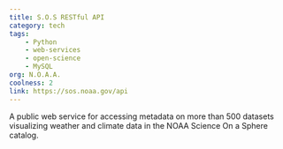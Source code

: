 ```yaml
---
title: S.O.S RESTful API
category: tech
tags:
    - Python
    - web-services
    - open-science
    - MySQL
org: N.O.A.A.
coolness: 2
link: https://sos.noaa.gov/api
---
```

A public web service for accessing metadata on more than 500 datasets visualizing weather and climate data in the NOAA Science On a Sphere catalog.